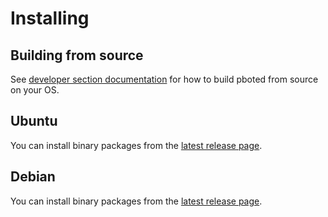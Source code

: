 # Installing

## Building from source

See [developer section documentation](../devs/building/requirements.md) for how to build pboted from source on your OS.

## Ubuntu

You can install binary packages from the [latest release page](https://github.com/polistern/pboted/releases/latest). 

## Debian

You can install binary packages from the [latest release page](https://github.com/polistern/pboted/releases/latest). 
